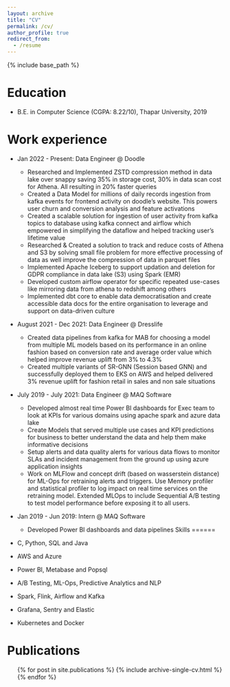 ```yaml
---
layout: archive
title: "CV"
permalink: /cv/
author_profile: true
redirect_from:
  - /resume
---
```


{% include base_path %}

Education
======
* B.E. in Computer Science (CGPA: 8.22/10), Thapar University, 2019

Work experience
======
* Jan 2022 - Present: Data Engineer @ Doodle
  * Researched and Implemented ZSTD compression method in data lake over snappy saving 35% in storage cost, 30% in data scan cost for Athena. All resulting in 20% faster queries
  * Created a Data Model for millions of daily records ingestion from kafka events for frontend activity on doodle’s website. This powers user churn and conversion analysis and feature activations
  * Created a scalable solution for ingestion of user activity from kafka topics to database using kafka connect and airflow which empowered in simplifying the dataflow and helped tracking user’s lifetime value
  * Researched & Created a solution to track and reduce costs of Athena and S3 by solving small file problem for more effective processing of data as well improve the compression of data in parquet files
  * Implemented Apache Iceberg to support updation and deletion for GDPR compliance in data lake (S3) using Spark (EMR)
  * Developed custom airflow operator for specific repeated use-cases like mirroring data from athena to redshift among others
  * Implemented dbt core to enable data democratisation and create accessible data docs for the entire organisation to leverage and support on data-driven culture

* August 2021 - Dec 2021: Data Engineer @ Dresslife
  * Created data pipelines from kafka for MAB for choosing a model from multiple ML models based on its performance in an online fashion based on conversion rate and average order value which helped improve revenue uplift from 3% to 4.3%
  * Created multiple variants of SR-GNN (Session based GNN) and successfully deployed them to EKS on AWS and helped delivered 3% revenue uplift for fashion retail in sales and non sale situations

* July 2019 - July 2021: Data Engineer @ MAQ Software
  * Developed almost real time Power BI dashboards for Exec team to look at KPIs for various domains using apache spark and azure data lake
  * Create Models that served multiple use cases and KPI predictions for business to better understand the data and help them make informative decisions
  * Setup alerts and data quality alerts for various data flows to monitor SLAs and incident management from the ground up using azure application insights
  * Work on MLFlow and concept drift (based on wasserstein distance) for ML-Ops for retraining alerts and triggers. Use Memory profiler and statistical profiler to log impact on real time services on the retraining model. Extended MLOps to include Sequential A/B testing to test model performance before exposing it to all users.
  
* Jan 2019 - Jun 2019: Intern @ MAQ Software
  * Developed Power BI dashboards and data pipelines
Skills
======
* C, Python, SQL and Java
* AWS and Azure
* Power BI, Metabase and Popsql
* A/B Testing, ML-Ops, Predictive Analytics and NLP
* Spark, Flink, Airflow and Kafka
* Grafana, Sentry and Elastic
* Kubernetes and Docker 

Publications
======
  <ul>{% for post in site.publications %}
    {% include archive-single-cv.html %}
  {% endfor %}</ul>
